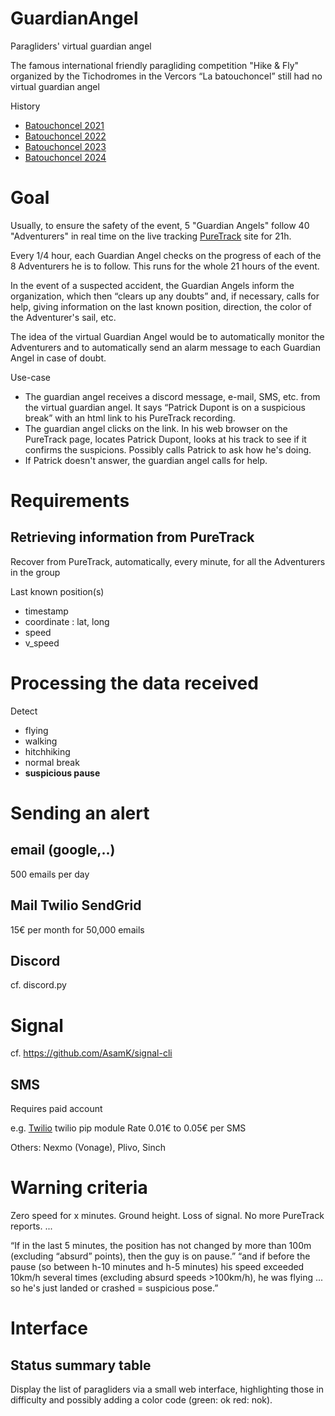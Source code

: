 # GuardianAngel

Paragliders' virtual guardian angel

The famous international friendly paragliding competition "Hike & Fly" organized by the Tichodromes in the Vercors “La batouchoncel” still had no virtual guardian angel

History
* [Batouchoncel 2021](https://www.youtube.com/watch?v=ISOV66rYnEU)
* [Batouchoncel 2022](https://www.youtube.com/watch?v=za7qylVp3tc)
* [Batouchoncel 2023](https://www.youtube.com/watch?v=Jt0_ezJef30)
* [Batouchoncel 2024](https://www.youtube.com/watch?v=PpSno4xAyYw)

# Goal

Usually, to ensure the safety of the event, 5 "Guardian Angels" follow 40 "Adventurers" in real time on the live tracking [PureTrack](https://puretrack.io) site for 21h.

Every 1/4 hour, each Guardian Angel checks on the progress of each of the 8 Adventurers he is to follow. This runs for the whole 21 hours of the event.

In the event of a suspected accident, the Guardian Angels inform the organization, which then “clears up any doubts” and, if necessary, calls for help, giving information on the last known position, direction, the color of the Adventurer's sail, etc.

The idea of the virtual Guardian Angel would be to automatically monitor the Adventurers and to automatically send an alarm message to each Guardian Angel in case of doubt. 

Use-case
* The guardian angel receives a discord message, e-mail, SMS, etc. from the virtual guardian angel. It says “Patrick Dupont is on a suspicious break” with an html link to his PureTrack recording.
* The guardian angel clicks on the link. In his web browser on the PureTrack page, locates Patrick Dupont, looks at his track to see if it confirms the suspicions. Possibly calls Patrick to ask how he's doing.
* If Patrick doesn't answer, the guardian angel calls for help.

# Requirements

## Retrieving information from PureTrack

Recover from PureTrack, automatically, every minute, for all the Adventurers in the group

Last known position(s)
* timestamp
* coordinate : lat, long
* speed
* v_speed

# Processing the data received

Detect 
* flying
* walking
* hitchhiking
* normal break
* **suspicious pause**

# Sending an alert

## email (google,..)

500 emails per day

## Mail Twilio SendGrid

15€ per month for 50,000 emails

## Discord

cf. discord.py

# Signal

cf. https://github.com/AsamK/signal-cli

## SMS

Requires paid account

e.g. [Twilio](https://www.twilio.com/)
twilio pip module
Rate 0.01€ to 0.05€ per SMS

Others: Nexmo (Vonage), Plivo, Sinch

# Warning criteria

Zero speed for x minutes.
Ground height.
Loss of signal.
No more PureTrack reports.
...

“If in the last 5 minutes, the position has not changed by more than 100m (excluding “absurd” points), then the guy is on pause.”
“and if before the pause (so between h-10 minutes and h-5 minutes) his speed exceeded 10km/h several times (excluding absurd speeds >100km/h), he was flying ... so he's just landed or crashed = suspicious pose.”

# Interface

## Status summary table

Display the list of paragliders via a small web interface, highlighting those in difficulty and possibly adding a color code (green: ok red: nok).
